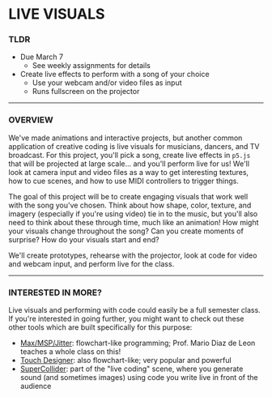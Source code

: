 # LIVE VISUALS

### TLDR

* Due March 7  
  * See weekly assignments for details  
* Create live effects to perform with a song of your choice  
  * Use your webcam and/or video files as input  
  * Runs fullscreen on the projector  

- - -

### OVERVIEW  

We've made animations and interactive projects, but another common application of creative coding is live visuals for musicians, dancers, and TV broadcast. For this project, you'll pick a song, create live effects in `p5.js` that will be projected at large scale... and you'll perform live for us! We'll look at camera input and video files as a way to get interesting textures, how to cue scenes, and how to use MIDI controllers to trigger things.

The goal of this project will be to create engaging visuals that work well with the song you've chosen. Think about how shape, color, texture, and imagery (especially if you're using video) tie in to the music, but you'll also need to think about these through time, much like an animation! How might your visuals change throughout the song? Can you create moments of surprise? How do your visuals start and end?

We'll create prototypes, rehearse with the projector, look at code for video and webcam input, and perform live for the class.

- - -

### INTERESTED IN MORE?  

Live visuals and performing with code could easily be a full semester class. If you're interested in going further, you might want to check out these other tools which are built specifically for this purpose:  

* [Max/MSP/Jitter](https://cycling74.com/products/max): flowchart-like programming; Prof. Mario Diaz de Leon teaches a whole class on this!  
* [Touch Designer](https://derivative.ca/): also flowchart-like; very popular and powerful  
* [SuperCollider](https://supercollider.github.io/): part of the "live coding" scene, where you generate sound (and sometimes images) using code you write live in front of the audience  

